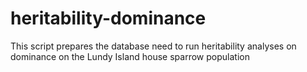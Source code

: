 # heritability-dominance

This script prepares the database need to run heritability analyses on dominance on the Lundy Island house sparrow population

